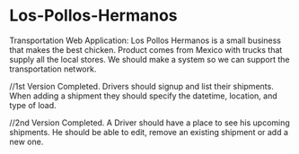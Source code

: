 # Los-Pollos-Hermanos
Transportation Web Application: 
Los Pollos Hermanos is a small business that
makes the best chicken. Product comes from Mexico 
with trucks that supply all the local stores. 
We should make a system so we can support the transportation
network.

//1st Version Completed.
Drivers should signup and list their shipments.
When adding a shipment they should specify the datetime, location,
and type of load.

//2nd Version Completed.
A Driver should have a place to see his upcoming shipments.
He should be able to edit, remove an existing shipment or add a new one.
